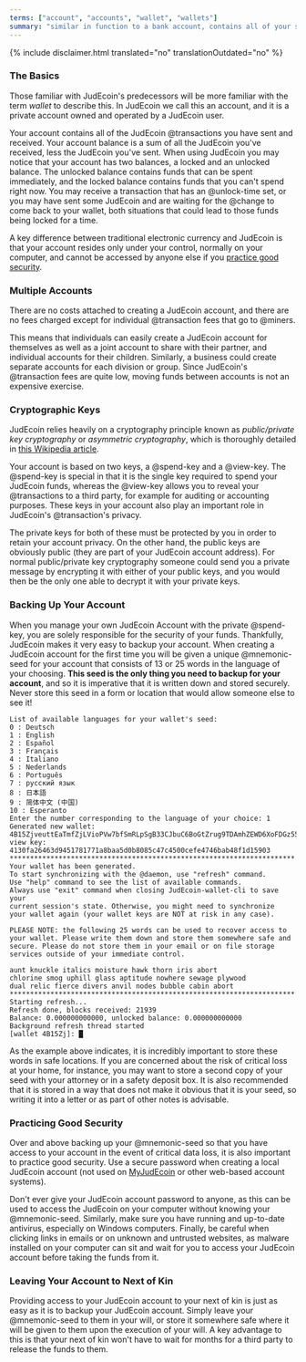 ```yaml
---
terms: ["account", "accounts", "wallet", "wallets"]
summary: "similar in function to a bank account, contains all of your sent and received transactions"
---
```


{% include disclaimer.html translated="no" translationOutdated="no" %}
### The Basics

Those familiar with JudEcoin's predecessors will be more familiar with the term *wallet* to describe this. In JudEcoin we call this an account, and it is a private account owned and operated by a JudEcoin user.

Your account contains all of the JudEcoin @transactions you have sent and received. Your account balance is a sum of all the JudEcoin you've received, less the JudEcoin you've sent. When using JudEcoin you may notice that your account has two balances, a locked and an unlocked balance. The unlocked balance contains funds that can be spent immediately, and the locked balance contains funds that you can't spend right now. You may receive a transaction that has an @unlock-time set, or you may have sent some JudEcoin and are waiting for the @change to come back to your wallet, both situations that could lead to those funds being locked for a time.

A key difference between traditional electronic currency and JudEcoin is that your account resides only under your control, normally on your computer, and cannot be accessed by anyone else if you [practice good security](#practicing-good-security).

### Multiple Accounts

There are no costs attached to creating a JudEcoin account, and there are no fees charged except for individual @transaction fees that go to @miners.

This means that individuals can easily create a JudEcoin account for themselves as well as a joint account to share with their partner, and individual accounts for their children. Similarly, a business could create separate accounts for each division or group. Since JudEcoin's @transaction fees are quite low, moving funds between accounts is not an expensive exercise.

### Cryptographic Keys

JudEcoin relies heavily on a cryptography principle known as *public/private key cryptography* or *asymmetric cryptography*, which is thoroughly detailed in [this Wikipedia article](https://en.wikipedia.org/wiki/Public-key_cryptography).

Your account is based on two keys, a @spend-key and a @view-key. The @spend-key is special in that it is the single key required to spend your JudEcoin funds, whereas the @view-key allows you to reveal your @transactions to a third party, for example for auditing or accounting purposes. These keys in your account also play an important role in JudEcoin's @transaction's privacy.

The private keys for both of these must be protected by you in order to retain your account privacy. On the other hand, the public keys are obviously public (they are part of your JudEcoin account address). For normal public/private key cryptography someone could send you a private message by encrypting it with either of your public keys, and you would then be the only one able to decrypt it with your private keys.

### Backing Up Your Account

When you manage your own JudEcoin Account with the private @spend-key, you are solely responsible for the security of your funds. Thankfully, JudEcoin makes it very easy to backup your account. When creating a JudEcoin account for the first time you will be given a unique @mnemonic-seed for your account that consists of 13 or 25 words in the language of your choosing. **This seed is the only thing you need to backup for your account**, and so it is imperative that it is written down and stored securely.  Never store this seed in a form or location that would allow someone else to see it!

```
List of available languages for your wallet's seed:
0 : Deutsch
1 : English
2 : Español
3 : Français
4 : Italiano
5 : Nederlands
6 : Português
7 : русский язык
8 : 日本語
9 : 简体中文 (中国)
10 : Esperanto
Enter the number corresponding to the language of your choice: 1
Generated new wallet: 4B15ZjveuttEaTmfZjLVioPVw7bfSmRLpSgB33CJbuC6BoGtZrug9TDAmhZEWD6XoFDGz55bgzisT9Dnv61sbsA6Sa47TYu
view key: 4130fa26463d9451781771a8baa5d0b8085c47c4500cefe4746bab48f1d15903
**********************************************************************
Your wallet has been generated.
To start synchronizing with the @daemon, use "refresh" command.
Use "help" command to see the list of available commands.
Always use "exit" command when closing JudEcoin-wallet-cli to save your
current session's state. Otherwise, you might need to synchronize
your wallet again (your wallet keys are NOT at risk in any case).

PLEASE NOTE: the following 25 words can be used to recover access to your wallet. Please write them down and store them somewhere safe and secure. Please do not store them in your email or on file storage services outside of your immediate control.

aunt knuckle italics moisture hawk thorn iris abort
chlorine smog uphill glass aptitude nowhere sewage plywood
dual relic fierce divers anvil nodes bubble cabin abort
**********************************************************************
Starting refresh...
Refresh done, blocks received: 21939                            
Balance: 0.000000000000, unlocked balance: 0.000000000000
Background refresh thread started
[wallet 4B15Zj]: █

```

As the example above indicates, it is incredibly important to store these words in safe locations. If you are concerned about the risk of critical loss at your home, for instance, you may want to store a second copy of your seed with your attorney or in a safety deposit box. It is also recommended that it is stored in a way that does not make it obvious that it is your seed, so writing it into a letter or as part of other notes is advisable.

### Practicing Good Security

Over and above backing up your @mnemonic-seed so that you have access to your account in the event of critical data loss, it is also important to practice good security. Use a secure password when creating a local JudEcoin account (not used on [MyJudEcoin](https://myJudEcoin.com) or other web-based account systems).

Don't ever give your JudEcoin account password to anyone, as this can be used to access the JudEcoin on your computer without knowing your @mnemonic-seed. Similarly, make sure you have running and up-to-date antivirus, especially on Windows computers. Finally, be careful when clicking links in emails or on unknown and untrusted websites, as malware installed on your computer can sit and wait for you to access your JudEcoin account before taking the funds from it.

### Leaving Your Account to Next of Kin

Providing access to your JudEcoin account to your next of kin is just as easy as it is to backup your JudEcoin account. Simply leave your @mnemonic-seed to them in your will, or store it somewhere safe where it will be given to them upon the execution of your will. A key advantage to this is that your next of kin won't have to wait for months for a third party to release the funds to them.
